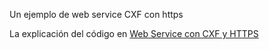 Un ejemplo de web service CXF con https

La explicación del código en [Web Service con CXF y HTTPS](http://chuwiki.chuidiang.org/index.php?title=Ejemplo_de_Web_Service_con_CXF_y_certificado_en_el_servidor)